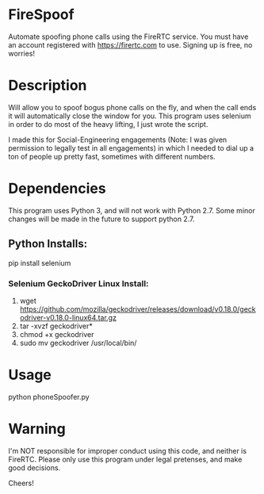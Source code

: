 # FireSpoof
Automate spoofing phone calls using the FireRTC service. You must have an account registered with https://firertc.com to use. Signing up is free, no worries!

# Description 
Will allow you to spoof bogus phone calls on the fly, and when the call ends it will automatically close the window for you. This program uses selenium in order to do most of the heavy lifting, I just wrote the script. 

I made this for Social-Engineering engagements (Note: I was given permission to legally test in all engagements) in which I needed to dial up a ton of people up pretty fast, sometimes with different numbers. 

# Dependencies 
This program uses Python 3, and will not work with Python 2.7. Some minor changes will be made in the future to support python 2.7.
## Python Installs: 
pip install selenium

### Selenium GeckoDriver Linux Install:

1. wget https://github.com/mozilla/geckodriver/releases/download/v0.18.0/geckodriver-v0.18.0-linux64.tar.gz
2. tar -xvzf geckodriver*
3. chmod +x geckodriver
4. sudo mv geckodriver /usr/local/bin/

# Usage

python phoneSpoofer.py <PhoneToSpoof> <PhoneToCall> <Username for FireRTC> <Password for FireRTC>
  
# Warning

I'm NOT responsible for improper conduct using this code, and neither is FireRTC. Please only use this program under legal pretenses, and make good decisions. 

Cheers!


